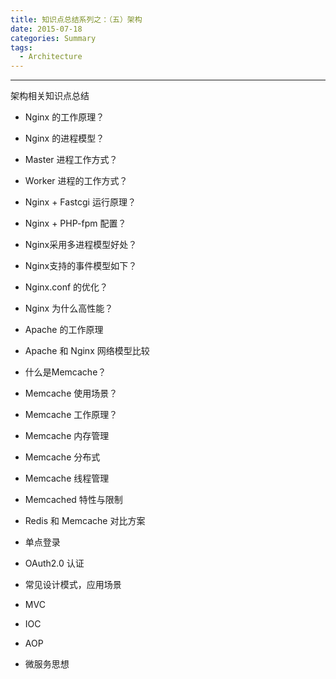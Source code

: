 ```yaml
---
title: 知识点总结系列之：（五）架构
date: 2015-07-18
categories: Summary
tags:
  - Architecture
---
```

----------------------------------

架构相关知识点总结

- Nginx 的工作原理？
- Nginx 的进程模型？
- Master 进程工作方式？
- Worker 进程的工作方式？
- Nginx + Fastcgi 运行原理？
- Nginx + PHP-fpm 配置？
- Nginx采用多进程模型好处？
- Nginx支持的事件模型如下？
- Nginx.conf 的优化？
- Nginx 为什么高性能？

- Apache 的工作原理
- Apache 和 Nginx 网络模型比较

- 什么是Memcache？
- Memcache 使用场景？
- Memcache 工作原理？
- Memcache 内存管理
- Memcache 分布式
- Memcache 线程管理
- Memcached 特性与限制
- Redis 和 Memcache 对比方案

- 单点登录
- OAuth2.0 认证
- 常见设计模式，应用场景
- MVC
- IOC
- AOP
- 微服务思想

